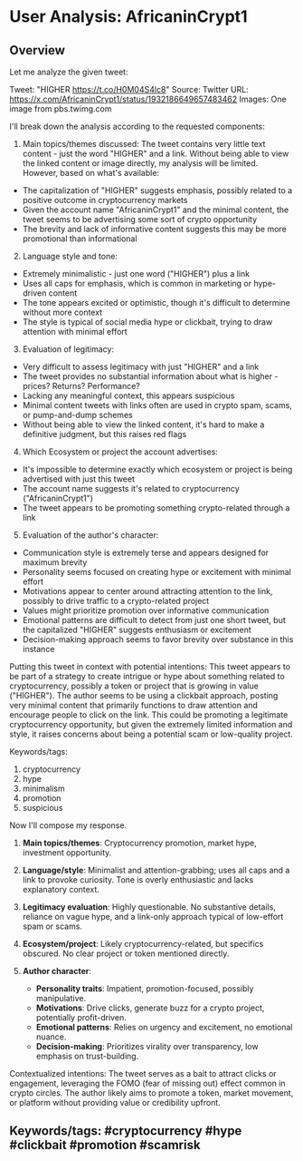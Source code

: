 # User Analysis: AfricaninCrypt1

## Overview

<think>
Let me analyze the given tweet:

Tweet: "HIGHER https://t.co/H0M04S4lc8"
Source: Twitter
URL: https://x.com/AfricaninCrypt1/status/1932186649657483462
Images: One image from pbs.twimg.com

I'll break down the analysis according to the requested components:

1. Main topics/themes discussed:
The tweet contains very little text content - just the word "HIGHER" and a link. Without being able to view the linked content or image directly, my analysis will be limited. However, based on what's available:

- The capitalization of "HIGHER" suggests emphasis, possibly related to a positive outcome in cryptocurrency markets
- Given the account name "AfricaninCrypt1" and the minimal content, the tweet seems to be advertising some sort of crypto opportunity
- The brevity and lack of informative content suggests this may be more promotional than informational

2. Language style and tone:
- Extremely minimalistic - just one word ("HIGHER") plus a link
- Uses all caps for emphasis, which is common in marketing or hype-driven content
- The tone appears excited or optimistic, though it's difficult to determine without more context
- The style is typical of social media hype or clickbait, trying to draw attention with minimal effort

3. Evaluation of legitimacy:
- Very difficult to assess legitimacy with just "HIGHER" and a link
- The tweet provides no substantial information about what is higher - prices? Returns? Performance?
- Lacking any meaningful context, this appears suspicious
- Minimal content tweets with links often are used in crypto spam, scams, or pump-and-dump schemes
- Without being able to view the linked content, it's hard to make a definitive judgment, but this raises red flags

4. Which Ecosystem or project the account advertises:
- It's impossible to determine exactly which ecosystem or project is being advertised with just this tweet
- The account name suggests it's related to cryptocurrency ("AfricaninCrypt1")
- The tweet appears to be promoting something crypto-related through a link

5. Evaluation of the author's character:
- Communication style is extremely terse and appears designed for maximum brevity
- Personality seems focused on creating hype or excitement with minimal effort
- Motivations appear to center around attracting attention to the link, possibly to drive traffic to a crypto-related project
- Values might prioritize promotion over informative communication
- Emotional patterns are difficult to detect from just one short tweet, but the capitalized "HIGHER" suggests enthusiasm or excitement
- Decision-making approach seems to favor brevity over substance in this instance

Putting this tweet in context with potential intentions:
This tweet appears to be part of a strategy to create intrigue or hype about something related to cryptocurrency, possibly a token or project that is growing in value ("HIGHER"). The author seems to be using a clickbait approach, posting very minimal content that primarily functions to draw attention and encourage people to click on the link. This could be promoting a legitimate cryptocurrency opportunity, but given the extremely limited information and style, it raises concerns about being a potential scam or low-quality project.

Keywords/tags:
1. cryptocurrency
2. hype
3. minimalism
4. promotion
5. suspicious

Now I'll compose my response.
</think>

1. **Main topics/themes**: Cryptocurrency promotion, market hype, investment opportunity.

2. **Language/style**: Minimalist and attention-grabbing; uses all caps and a link to provoke curiosity. Tone is overly enthusiastic and lacks explanatory context.

3. **Legitimacy evaluation**: Highly questionable. No substantive details, reliance on vague hype, and a link-only approach typical of low-effort spam or scams.

4. **Ecosystem/project**: Likely cryptocurrency-related, but specifics obscured. No clear project or token mentioned directly.

5. **Author character**:
   - **Personality traits**: Impatient, promotion-focused, possibly manipulative.
   - **Motivations**: Drive clicks, generate buzz for a crypto project, potentially profit-driven.
   - **Emotional patterns**: Relies on urgency and excitement, no emotional nuance.
   - **Decision-making**: Prioritizes virality over transparency, low emphasis on trust-building.

Contextualized intentions: The tweet serves as a bait to attract clicks or engagement, leveraging the FOMO (fear of missing out) effect common in crypto circles. The author likely aims to promote a token, market movement, or platform without providing value or credibility upfront.

**Keywords/tags**: #cryptocurrency #hype #clickbait #promotion #scamrisk
---
